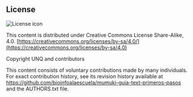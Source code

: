 ## License
![License icon](https://licensebuttons.net/l/by-sa/3.0/88x31.png)

This content is distributed under Creative Commons License Share-Alike, 4.0. [https://creativecommons.org/licenses/by-sa/4.0/](https://creativecommons.org/licenses/by-sa/4.0)

Copyright UNQ and contributors

This content consists of voluntary contributions made by many
individuals. For exact contribution history, see its revision history
available at https://github.com/bioinfoalaescuela/mumuki-guia-text-primeros-pasos and the AUTHORS.txt file.

